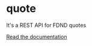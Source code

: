 # quote
It's a REST API for FDND quotes

[Read the documentation][docs]

<!-- definitions -->
[docs]: https://redocly.github.io/redoc/?url=https:%2F%2Fquote.api.fdnd.nl%2Fv1
